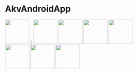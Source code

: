 # AkvAndroidApp
<img src="https://user-images.githubusercontent.com/43146486/93905608-f9cb8e00-fd1c-11ea-84c0-735639989e4c.png" width="80"> | <img src="https://user-images.githubusercontent.com/43146486/93905634-ffc16f00-fd1c-11ea-90ed-aa84ce1a0fcc.png" width="80">
<img src="https://user-images.githubusercontent.com/43146486/93905642-018b3280-fd1d-11ea-9ed0-85bd713999b7.png" width="80">
<img src="https://user-images.githubusercontent.com/43146486/93905647-02bc5f80-fd1d-11ea-8775-0825235b1708.png" width="80">
<img src="https://user-images.githubusercontent.com/43146486/93905655-0354f600-fd1d-11ea-991b-53ead91de7ae.png" width="80">
<img src="https://user-images.githubusercontent.com/43146486/93905661-04862300-fd1d-11ea-9af5-15c53e5f3807.png" width="80">
<img src="https://user-images.githubusercontent.com/43146486/93905665-05b75000-fd1d-11ea-8597-7c4b7a939b63.png" width="80">
<img src="https://user-images.githubusercontent.com/43146486/93905668-064fe680-fd1d-11ea-936f-5295f2cc6ddd.png" width="80">

